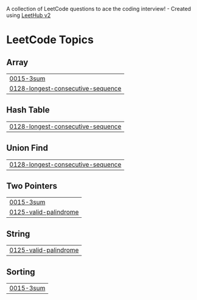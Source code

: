 A collection of LeetCode questions to ace the coding interview! - Created using [LeetHub v2](https://github.com/arunbhardwaj/LeetHub-2.0)
<!---LeetCode Topics Start-->
# LeetCode Topics
## Array
|  |
| ------- |
| [0015-3sum](https://github.com/SP2481/Leetcode-Problems/tree/master/0015-3sum) |
| [0128-longest-consecutive-sequence](https://github.com/SP2481/Leetcode-Problems/tree/master/0128-longest-consecutive-sequence) |
## Hash Table
|  |
| ------- |
| [0128-longest-consecutive-sequence](https://github.com/SP2481/Leetcode-Problems/tree/master/0128-longest-consecutive-sequence) |
## Union Find
|  |
| ------- |
| [0128-longest-consecutive-sequence](https://github.com/SP2481/Leetcode-Problems/tree/master/0128-longest-consecutive-sequence) |
## Two Pointers
|  |
| ------- |
| [0015-3sum](https://github.com/SP2481/Leetcode-Problems/tree/master/0015-3sum) |
| [0125-valid-palindrome](https://github.com/SP2481/Leetcode-Problems/tree/master/0125-valid-palindrome) |
## String
|  |
| ------- |
| [0125-valid-palindrome](https://github.com/SP2481/Leetcode-Problems/tree/master/0125-valid-palindrome) |
## Sorting
|  |
| ------- |
| [0015-3sum](https://github.com/SP2481/Leetcode-Problems/tree/master/0015-3sum) |
<!---LeetCode Topics End-->